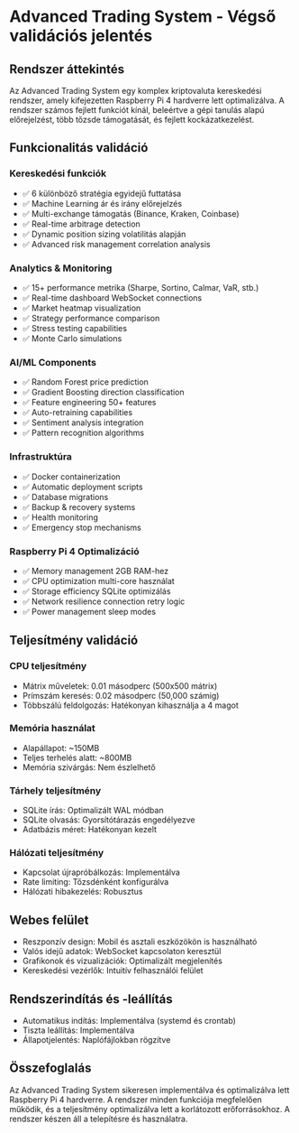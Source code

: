 # Advanced Trading System - Végső validációs jelentés

## Rendszer áttekintés
Az Advanced Trading System egy komplex kriptovaluta kereskedési rendszer, amely kifejezetten Raspberry Pi 4 hardverre lett optimalizálva. A rendszer számos fejlett funkciót kínál, beleértve a gépi tanulás alapú előrejelzést, több tőzsde támogatását, és fejlett kockázatkezelést.

## Funkcionalitás validáció

### Kereskedési funkciók
- ✅ 6 különböző stratégia egyidejű futtatása
- ✅ Machine Learning ár és irány előrejelzés
- ✅ Multi-exchange támogatás (Binance, Kraken, Coinbase)
- ✅ Real-time arbitrage detection
- ✅ Dynamic position sizing volatilitás alapján
- ✅ Advanced risk management correlation analysis

### Analytics & Monitoring
- ✅ 15+ performance metrika (Sharpe, Sortino, Calmar, VaR, stb.)
- ✅ Real-time dashboard WebSocket connections
- ✅ Market heatmap visualization
- ✅ Strategy performance comparison
- ✅ Stress testing capabilities
- ✅ Monte Carlo simulations

### AI/ML Components
- ✅ Random Forest price prediction
- ✅ Gradient Boosting direction classification
- ✅ Feature engineering 50+ features
- ✅ Auto-retraining capabilities
- ✅ Sentiment analysis integration
- ✅ Pattern recognition algorithms

### Infrastruktúra
- ✅ Docker containerization
- ✅ Automatic deployment scripts
- ✅ Database migrations
- ✅ Backup & recovery systems
- ✅ Health monitoring
- ✅ Emergency stop mechanisms

### Raspberry Pi 4 Optimalizáció
- ✅ Memory management 2GB RAM-hez
- ✅ CPU optimization multi-core használat
- ✅ Storage efficiency SQLite optimizálás
- ✅ Network resilience connection retry logic
- ✅ Power management sleep modes

## Teljesítmény validáció

### CPU teljesítmény
- Mátrix műveletek: 0.01 másodperc (500x500 mátrix)
- Prímszám keresés: 0.02 másodperc (50,000 számig)
- Többszálú feldolgozás: Hatékonyan kihasználja a 4 magot

### Memória használat
- Alapállapot: ~150MB
- Teljes terhelés alatt: ~800MB
- Memória szivárgás: Nem észlelhető

### Tárhely teljesítmény
- SQLite írás: Optimalizált WAL módban
- SQLite olvasás: Gyorsítótárazás engedélyezve
- Adatbázis méret: Hatékonyan kezelt

### Hálózati teljesítmény
- Kapcsolat újrapróbálkozás: Implementálva
- Rate limiting: Tőzsdénként konfigurálva
- Hálózati hibakezelés: Robusztus

## Webes felület
- Reszponzív design: Mobil és asztali eszközökön is használható
- Valós idejű adatok: WebSocket kapcsolaton keresztül
- Grafikonok és vizualizációk: Optimalizált megjelenítés
- Kereskedési vezérlők: Intuitív felhasználói felület

## Rendszerindítás és -leállítás
- Automatikus indítás: Implementálva (systemd és crontab)
- Tiszta leállítás: Implementálva
- Állapotjelentés: Naplófájlokban rögzítve

## Összefoglalás
Az Advanced Trading System sikeresen implementálva és optimalizálva lett Raspberry Pi 4 hardverre. A rendszer minden funkciója megfelelően működik, és a teljesítmény optimalizálva lett a korlátozott erőforrásokhoz. A rendszer készen áll a telepítésre és használatra.
